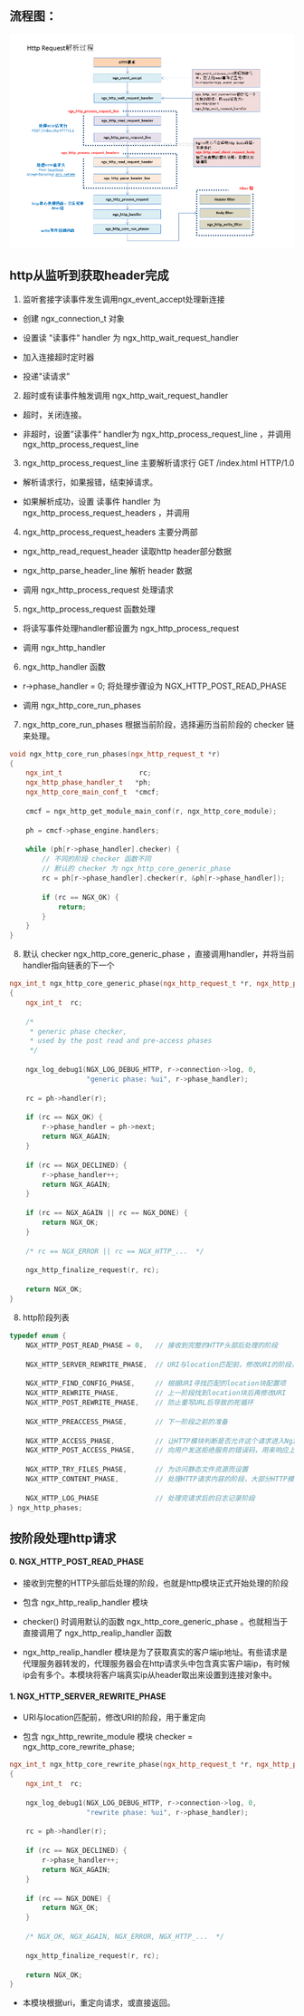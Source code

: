 ## 流程图：

![request流程图](http_request解析过程.png)

## http从监听到获取header完成

1. 监听套接字读事件发生调用ngx_event_accept处理新连接

* 创建 ngx_connection_t 对象

* 设置读 "读事件" handler 为 ngx_http_wait_request_handler

* 加入连接超时定时器

* 投递"读请求”

2. 超时或有读事件触发调用 ngx_http_wait_request_handler

* 超时，关闭连接。

* 非超时，设置”读事件“ handler为 ngx_http_process_request_line ，并调用 ngx_http_process_request_line

3. ngx_http_process_request_line 主要解析请求行 GET /index.html HTTP/1.0

* 解析请求行，如果报错，结束掉请求。

* 如果解析成功，设置 读事件 handler 为 ngx_http_process_request_headers ，并调用

4. ngx_http_process_request_headers 主要分两部

* ngx_http_read_request_header 读取http header部分数据

* ngx_http_parse_header_line 解析 header 数据

* 调用 ngx_http_process_request 处理请求

5. ngx_http_process_request 函数处理

* 将读写事件处理handler都设置为 ngx_http_process_request

* 调用 ngx_http_handler

6. ngx_http_handler 函数

* r->phase_handler = 0; 将处理步骤设为 NGX_HTTP_POST_READ_PHASE

* 调用 ngx_http_core_run_phases

7. ngx_http_core_run_phases 根据当前阶段，选择遍历当前阶段的 checker 链来处理。
```C++
void ngx_http_core_run_phases(ngx_http_request_t *r)
{
    ngx_int_t                   rc;
    ngx_http_phase_handler_t   *ph;
    ngx_http_core_main_conf_t  *cmcf;

    cmcf = ngx_http_get_module_main_conf(r, ngx_http_core_module);

    ph = cmcf->phase_engine.handlers;

    while (ph[r->phase_handler].checker) {
		// 不同的阶段 checker 函数不同
		// 默认的 checker 为 ngx_http_core_generic_phase
        rc = ph[r->phase_handler].checker(r, &ph[r->phase_handler]);

        if (rc == NGX_OK) {
            return;
        }
    }
}
```

8. 默认 checker ngx_http_core_generic_phase ，直接调用handler，并将当前handler指向链表的下一个
```C++
ngx_int_t ngx_http_core_generic_phase(ngx_http_request_t *r, ngx_http_phase_handler_t *ph)
{
    ngx_int_t  rc;

    /*
     * generic phase checker,
     * used by the post read and pre-access phases
     */

    ngx_log_debug1(NGX_LOG_DEBUG_HTTP, r->connection->log, 0,
                   "generic phase: %ui", r->phase_handler);

    rc = ph->handler(r);

    if (rc == NGX_OK) {
        r->phase_handler = ph->next;
        return NGX_AGAIN;
    }

    if (rc == NGX_DECLINED) {
        r->phase_handler++;
        return NGX_AGAIN;
    }

    if (rc == NGX_AGAIN || rc == NGX_DONE) {
        return NGX_OK;
    }

    /* rc == NGX_ERROR || rc == NGX_HTTP_...  */

    ngx_http_finalize_request(r, rc);

    return NGX_OK;
}
```


8. http阶段列表
```C++
typedef enum {
    NGX_HTTP_POST_READ_PHASE = 0,   // 接收到完整的HTTP头部后处理的阶段
 
    NGX_HTTP_SERVER_REWRITE_PHASE,  // URI与location匹配前，修改URI的阶段，用于重定向
 
    NGX_HTTP_FIND_CONFIG_PHASE,     // 根据URI寻找匹配的location块配置项
    NGX_HTTP_REWRITE_PHASE,         // 上一阶段找到location块后再修改URI
    NGX_HTTP_POST_REWRITE_PHASE,    // 防止重写URL后导致的死循环
 
    NGX_HTTP_PREACCESS_PHASE,       // 下一阶段之前的准备
 
    NGX_HTTP_ACCESS_PHASE,          // 让HTTP模块判断是否允许这个请求进入Nginx服务器
    NGX_HTTP_POST_ACCESS_PHASE,     // 向用户发送拒绝服务的错误码，用来响应上一阶段的拒绝
 
    NGX_HTTP_TRY_FILES_PHASE,       // 为访问静态文件资源而设置
    NGX_HTTP_CONTENT_PHASE,         // 处理HTTP请求内容的阶段，大部分HTTP模块介入这个阶段
 
    NGX_HTTP_LOG_PHASE              // 处理完请求后的日志记录阶段
} ngx_http_phases;
```

## 按阶段处理http请求

#### 0. NGX_HTTP_POST_READ_PHASE

* 接收到完整的HTTP头部后处理的阶段，也就是http模块正式开始处理的阶段

* 包含 ngx_http_realip_handler 模块

* checker() 时调用默认的函数 ngx_http_core_generic_phase 。也就相当于直接调用了 ngx_http_realip_handler 函数

* ngx_http_realip_handler 模块是为了获取真实的客户端ip地址。有些请求是代理服务器转发的，代理服务器会在http请求头中包含真实客户端ip，有时候ip会有多个。本模块将客户端真实ip从header取出来设置到连接对象中。



#### 1. NGX_HTTP_SERVER_REWRITE_PHASE

* URI与location匹配前，修改URI的阶段，用于重定向

* 包含 ngx_http_rewrite_module 模块 checker = ngx_http_core_rewrite_phase;
```C++
ngx_int_t ngx_http_core_rewrite_phase(ngx_http_request_t *r, ngx_http_phase_handler_t *ph)
{
    ngx_int_t  rc;

    ngx_log_debug1(NGX_LOG_DEBUG_HTTP, r->connection->log, 0,
                   "rewrite phase: %ui", r->phase_handler);

    rc = ph->handler(r);

    if (rc == NGX_DECLINED) {
        r->phase_handler++;
        return NGX_AGAIN;
    }

    if (rc == NGX_DONE) {
        return NGX_OK;
    }

    /* NGX_OK, NGX_AGAIN, NGX_ERROR, NGX_HTTP_...  */

    ngx_http_finalize_request(r, rc);

    return NGX_OK;
}
```
* 本模块根据uri，重定向请求，或直接返回。